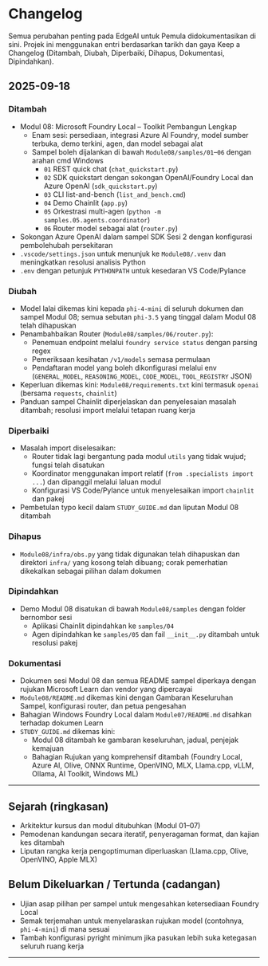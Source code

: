 <!--
CO_OP_TRANSLATOR_METADATA:
{
  "original_hash": "b02a49f9b47dc500f1b4791c01bb9501",
  "translation_date": "2025-09-22T22:34:15+00:00",
  "source_file": "CHANGELOG.md",
  "language_code": "ms"
}
-->
# Changelog

Semua perubahan penting pada EdgeAI untuk Pemula didokumentasikan di sini. Projek ini menggunakan entri berdasarkan tarikh dan gaya Keep a Changelog (Ditambah, Diubah, Diperbaiki, Dihapus, Dokumentasi, Dipindahkan).

## 2025-09-18

### Ditambah
- Modul 08: Microsoft Foundry Local – Toolkit Pembangun Lengkap
  - Enam sesi: persediaan, integrasi Azure AI Foundry, model sumber terbuka, demo terkini, agen, dan model sebagai alat
  - Sampel boleh dijalankan di bawah `Module08/samples/01`–`06` dengan arahan cmd Windows
    - `01` REST quick chat (`chat_quickstart.py`)
    - `02` SDK quickstart dengan sokongan OpenAI/Foundry Local dan Azure OpenAI (`sdk_quickstart.py`)
    - `03` CLI list-and-bench (`list_and_bench.cmd`)
    - `04` Demo Chainlit (`app.py`)
    - `05` Orkestrasi multi-agen (`python -m samples.05.agents.coordinator`)
    - `06` Router model sebagai alat (`router.py`)
- Sokongan Azure OpenAI dalam sampel SDK Sesi 2 dengan konfigurasi pembolehubah persekitaran
- `.vscode/settings.json` untuk menunjuk ke `Module08/.venv` dan meningkatkan resolusi analisis Python
- `.env` dengan petunjuk `PYTHONPATH` untuk kesedaran VS Code/Pylance

### Diubah
- Model lalai dikemas kini kepada `phi-4-mini` di seluruh dokumen dan sampel Modul 08; semua sebutan `phi-3.5` yang tinggal dalam Modul 08 telah dihapuskan
- Penambahbaikan Router (`Module08/samples/06/router.py`):
  - Penemuan endpoint melalui `foundry service status` dengan parsing regex
  - Pemeriksaan kesihatan `/v1/models` semasa permulaan
  - Pendaftaran model yang boleh dikonfigurasi melalui env (`GENERAL_MODEL`, `REASONING_MODEL`, `CODE_MODEL`, `TOOL_REGISTRY` JSON)
- Keperluan dikemas kini: `Module08/requirements.txt` kini termasuk `openai` (bersama `requests`, `chainlit`)
- Panduan sampel Chainlit diperjelaskan dan penyelesaian masalah ditambah; resolusi import melalui tetapan ruang kerja

### Diperbaiki
- Masalah import diselesaikan:
  - Router tidak lagi bergantung pada modul `utils` yang tidak wujud; fungsi telah disatukan
  - Koordinator menggunakan import relatif (`from .specialists import ...`) dan dipanggil melalui laluan modul
  - Konfigurasi VS Code/Pylance untuk menyelesaikan import `chainlit` dan pakej
- Pembetulan typo kecil dalam `STUDY_GUIDE.md` dan liputan Modul 08 ditambah

### Dihapus
- `Module08/infra/obs.py` yang tidak digunakan telah dihapuskan dan direktori `infra/` yang kosong telah dibuang; corak pemerhatian dikekalkan sebagai pilihan dalam dokumen

### Dipindahkan
- Demo Modul 08 disatukan di bawah `Module08/samples` dengan folder bernombor sesi
  - Aplikasi Chainlit dipindahkan ke `samples/04`
  - Agen dipindahkan ke `samples/05` dan fail `__init__.py` ditambah untuk resolusi pakej

### Dokumentasi
- Dokumen sesi Modul 08 dan semua README sampel diperkaya dengan rujukan Microsoft Learn dan vendor yang dipercayai
- `Module08/README.md` dikemas kini dengan Gambaran Keseluruhan Sampel, konfigurasi router, dan petua pengesahan
- Bahagian Windows Foundry Local dalam `Module07/README.md` disahkan terhadap dokumen Learn
- `STUDY_GUIDE.md` dikemas kini:
  - Modul 08 ditambah ke gambaran keseluruhan, jadual, penjejak kemajuan
  - Bahagian Rujukan yang komprehensif ditambah (Foundry Local, Azure AI, Olive, ONNX Runtime, OpenVINO, MLX, Llama.cpp, vLLM, Ollama, AI Toolkit, Windows ML)

---

## Sejarah (ringkasan)
- Arkitektur kursus dan modul ditubuhkan (Modul 01–07)
- Pemodenan kandungan secara iteratif, penyeragaman format, dan kajian kes ditambah
- Liputan rangka kerja pengoptimuman diperluaskan (Llama.cpp, Olive, OpenVINO, Apple MLX)

## Belum Dikeluarkan / Tertunda (cadangan)
- Ujian asap pilihan per sampel untuk mengesahkan ketersediaan Foundry Local
- Semak terjemahan untuk menyelaraskan rujukan model (contohnya, `phi-4-mini`) di mana sesuai
- Tambah konfigurasi pyright minimum jika pasukan lebih suka ketegasan seluruh ruang kerja

---


